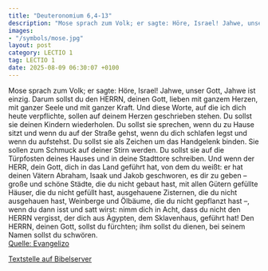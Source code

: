 ```yaml
---
title: "Deuteronomium 6,4-13"
description: "Mose sprach zum Volk; er sagte: Höre, Israel! Jahwe, unser Gott, Jahwe ist einzig. Darum sollst du den HERRN, deinen Gott, lieben mit ganzem Herzen, mit ganzer Seele und mit ganzer Kraft. Und diese Worte, auf die ich dich heute verpflichte, sollen auf deinem Herzen geschrieben st...."
images:
- "/symbols/mose.jpg"
layout: post
category: LECTIO 1
tag: LECTIO 1
date: 2025-08-09 06:30:07 +0100
---
```

Mose sprach zum Volk; er sagte: Höre, Israel! Jahwe, unser Gott, Jahwe ist einzig.
Darum sollst du den HERRN, deinen Gott, lieben mit ganzem Herzen, mit ganzer Seele und mit ganzer Kraft.
Und diese Worte, auf die ich dich heute verpflichte, sollen auf deinem Herzen geschrieben stehen.<!--more-->
Du sollst sie deinen Kindern wiederholen. Du sollst sie sprechen, wenn du zu Hause sitzt und wenn du auf der Straße gehst, wenn du dich schlafen legst und wenn du aufstehst.
Du sollst sie als Zeichen um das Handgelenk binden. Sie sollen zum Schmuck auf deiner Stirn werden.
Du sollst sie auf die Türpfosten deines Hauses und in deine Stadttore schreiben.
Und wenn der HERR, dein Gott, dich in das Land geführt hat, von dem du weißt: er hat deinen Vätern Abraham, Isaak und Jakob geschworen, es dir zu geben – große und schöne Städte, die du nicht gebaut hast,
mit allen Gütern gefüllte Häuser, die du nicht gefüllt hast, ausgehauene Zisternen, die du nicht ausgehauen hast, Weinberge und Ölbäume, die du nicht gepflanzt hast –, wenn du dann isst und satt wirst:
nimm dich in Acht, dass du nicht den HERRN vergisst, der dich aus Ägypten, dem Sklavenhaus, geführt hat!
Den HERRN, deinen Gott, sollst du fürchten; ihm sollst du dienen, bei seinem Namen sollst du schwören.<br>
[Quelle: Evangelizo](https://evangeliumtagfuertag.org/DE/gospel)

[Textstelle auf Bibelserver](https://www.bibleserver.com/EU/5.Mose6,4-13)
